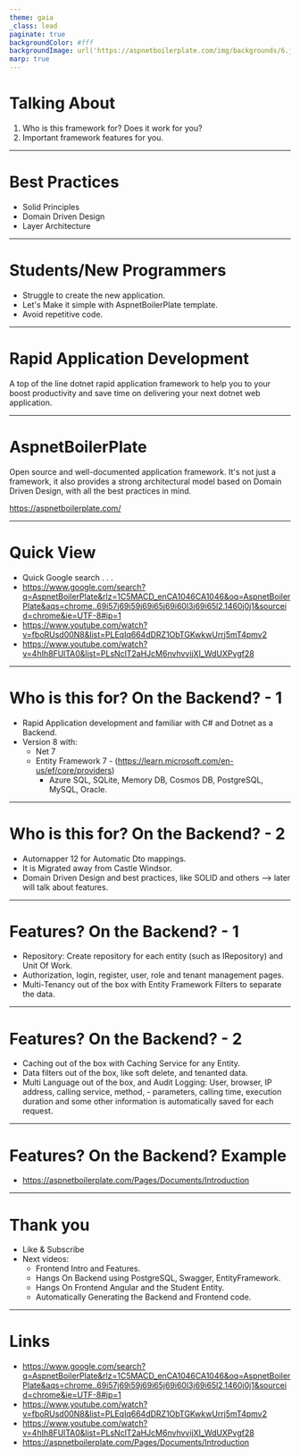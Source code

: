 ```yaml
---
theme: gaia
_class: lead
paginate: true
backgroundColor: #fff
backgroundImage: url('https://aspnetboilerplate.com/img/backgrounds/6.jpg')
marp: true
---
```


# **Talking About**

1. Who is this framework for? Does it work for you?
2. Important framework features for you.

---

# **Best Practices**

- Solid Principles
- Domain Driven Design
- Layer Architecture

---

# **Students/New Programmers**

- Struggle to create the new application.
- Let's Make it simple with AspnetBoilerPlate template.
- Avoid repetitive code.

---

# **Rapid Application Development**

A top of the line dotnet rapid application framework to help you to your boost productivity and save time on delivering your next dotnet web application.

---

# **AspnetBoilerPlate**

Open source and well-documented application framework. It's not just a framework, it also provides a strong architectural model based on Domain Driven Design, with all the best practices in mind.

https://aspnetboilerplate.com/

---

# **Quick View**

- Quick Google search . . .
- https://www.google.com/search?q=AspnetBoilerPlate&rlz=1C5MACD_enCA1046CA1046&oq=AspnetBoilerPlate&aqs=chrome..69i57j69i59j69i65j69i60l3j69i65l2.1460j0j1&sourceid=chrome&ie=UTF-8#ip=1
- https://www.youtube.com/watch?v=fboRUsd00N8&list=PLEqIq664dDRZ1ObTGKwkwUrrj5mT4pmv2
- https://www.youtube.com/watch?v=4hIh8FUlTA0&list=PLsNclT2aHJcM6nvhvvijXI_WdUXPvgf28

---

# **Who is this for? On the Backend? - 1**

- Rapid Application development and familiar with C# and Dotnet as a Backend.
- Version 8 with:
  - Net 7
  - Entity Framework 7 - (https://learn.microsoft.com/en-us/ef/core/providers)
    - Azure SQL, SQLite, Memory DB, Cosmos DB, PostgreSQL, MySQL, Oracle.

---

# **Who is this for? On the Backend? - 2**

- Automapper 12 for Automatic Dto mappings.
- It is Migrated away from Castle Windsor.
- Domain Driven Design and best practices, like SOLID and others --> later will talk about features.

---

# **Features? On the Backend? - 1**

- Repository: Create repository for each entity (such as IRepository<Task>) and Unit Of Work.
- Authorization, login, register, user, role and tenant management pages.
- Multi-Tenancy out of the box with Entity Framework Filters to separate the data.

---

# **Features? On the Backend? - 2**

- Caching out of the box with Caching Service for any Entity.
- Data filters out of the box, like soft delete, and tenanted data.
- Multi Language out of the box, and Audit Logging: User, browser, IP address, calling service, method, - parameters, calling time, execution duration and some other information is automatically saved for each request.

---

# **Features? On the Backend? Example**

- https://aspnetboilerplate.com/Pages/Documents/Introduction

---

# **Thank you**

- Like & Subscribe
- Next videos:
  - Frontend Intro and Features.
  - Hangs On Backend using PostgreSQL, Swagger, EntityFramework.
  - Hangs On Frontend Angular and the Student Entity.
  - Automatically Generating the Backend and Frontend code.

---

# **Links**

- https://www.google.com/search?q=AspnetBoilerPlate&rlz=1C5MACD_enCA1046CA1046&oq=AspnetBoilerPlate&aqs=chrome..69i57j69i59j69i65j69i60l3j69i65l2.1460j0j1&sourceid=chrome&ie=UTF-8#ip=1
- https://www.youtube.com/watch?v=fboRUsd00N8&list=PLEqIq664dDRZ1ObTGKwkwUrrj5mT4pmv2
- https://www.youtube.com/watch?v=4hIh8FUlTA0&list=PLsNclT2aHJcM6nvhvvijXI_WdUXPvgf28
- https://aspnetboilerplate.com/Pages/Documents/Introduction
